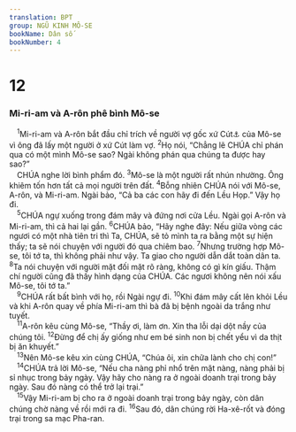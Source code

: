 ```yaml
---
translation: BPT
group: NGŨ KINH MÔ-SE
bookName: Dân số 
bookNumber: 4
---
```


<div class="title"><h1>12</h1><h3>Mi-ri-am và A-rôn phê bình Mô-se</h3></div>
<span class="verse dan_12_1"> <sup>1</sup>Mi-ri-am và A-rôn bắt đầu chỉ trích về người vợ gốc xứ Cút<a data-toggle="tooltip" data-placement="bottom" title="Hay “Ê-thi-ô-bi.” Một quốc gia nằm ở Đông Phi.">⚓</a> của Mô-se vì ông đã lấy một người ở xứ Cút làm vợ.</span>
<span class="verse dan_12_2"><sup>2</sup>Họ nói, “Chẳng lẽ CHÚA chỉ phán qua có một mình Mô-se sao? Ngài không phán qua chúng ta được hay sao?”<br/> CHÚA nghe lời bình phẩm đó.</span>
<span class="verse dan_12_3"><sup>3</sup>Mô-se là một người rất nhún nhường. Ông khiêm tốn hơn tất cả mọi người trên đất.</span>
<span class="verse dan_12_4"><sup>4</sup>Bỗng nhiên CHÚA nói với Mô-se, A-rôn, và Mi-ri-am. Ngài bảo, “Cả ba các con hãy đi đến Lều Họp.” Vậy họ đi.<br/></span>
<span class="verse dan_12_5"> <sup>5</sup>CHÚA ngự xuống trong đám mây và đứng nơi cửa Lều. Ngài gọi A-rôn và Mi-ri-am, thì cả hai lại gần.</span>
<span class="verse dan_12_6"><sup>6</sup>CHÚA bảo, “Hãy nghe đây: Nếu giữa vòng các ngươi có một nhà tiên tri thì Ta, CHÚA, sẽ tỏ mình ta ra bằng một sự hiện thấy; ta sẽ nói chuyện với người đó qua chiêm bao.</span>
<span class="verse dan_12_7"><sup>7</sup>Nhưng trường hợp Mô-se, tôi tớ ta, thì không phải như vậy. Ta giao cho người dẫn dắt toàn dân ta.</span>
<span class="verse dan_12_8"><sup>8</sup>Ta nói chuyện với người mặt đối mặt rõ ràng, không có gì kín giấu. Thậm chí người cũng đã thấy hình dạng của CHÚA. Các ngươi không nên nói xấu Mô-se, tôi tớ ta.”<br/></span>
<span class="verse dan_12_9"> <sup>9</sup>CHÚA rất bất bình với họ, rồi Ngài ngự đi.</span>
<span class="verse dan_12_10"><sup>10</sup>Khi đám mây cất lên khỏi Lều và khi A-rôn quay về phía Mi-ri-am thì bà đã bị bệnh ngoài da trắng như tuyết.<br/></span>
<span class="verse dan_12_11"> <sup>11</sup>A-rôn kêu cùng Mô-se, “Thầy ơi, làm ơn. Xin tha lỗi dại dột nầy của chúng tôi.</span>
<span class="verse dan_12_12"><sup>12</sup>Đừng để chị ấy giống như em bé sinh non bị chết yểu vì da thịt bị ăn khuyết.”<br/></span>
<span class="verse dan_12_13"> <sup>13</sup>Nên Mô-se kêu xin cùng CHÚA, “Chúa ôi, xin chữa lành cho chị con!”<br/></span>
<span class="verse dan_12_14"> <sup>14</sup>CHÚA trả lời Mô-se, “Nếu cha nàng phỉ nhổ trên mặt nàng, nàng phải bị sỉ nhục trong bảy ngày. Vậy hãy cho nàng ra ở ngoài doanh trại trong bảy ngày. Sau đó nàng có thể trở lại trại.”<br/></span>
<span class="verse dan_12_15"> <sup>15</sup>Vậy Mi-ri-am bị cho ra ở ngoài doanh trại trong bảy ngày, còn dân chúng chờ nàng về rồi mới ra đi.</span>
<span class="verse dan_12_16"><sup>16</sup>Sau đó, dân chúng rời Ha-xê-rốt và đóng trại trong sa mạc Pha-ran.<br/></span>

